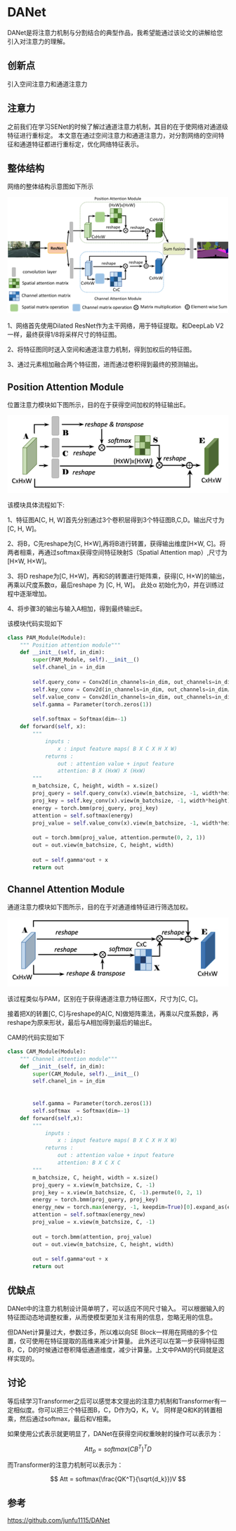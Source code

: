 # DANet

DANet是将<def>注意力机制</def>与分割结合的典型作品，我希望能通过该论文的讲解给您引入对注意力的理解。

## 创新点
引入空间注意力和通道注意力

## 注意力

之前我们在学习SENet的时候了解过<def>通道注意力</def>机制，其目的在于使网络对通道级特征进行重标定。
本文意在通过<def>空间注意力</def>和<def>通道注意力</def>，对分割网络的空间特征和通道特征都进行重标定，优化网络特征表示。

## 整体结构

网络的整体结构示意图如下所示

![](../img/04/05/DANet.png)

1、网络首先使用Dilated ResNet作为主干网络，用于特征提取。和DeepLab V2一样，最终获得1/8将采样尺寸的特征图。

2、将特征图同时送入空间和通道注意力机制，得到加权后的特征图。

3、通过元素相加融合两个特征图，进而通过卷积得到最终的预测输出。


## Position Attention Module

位置注意力模块如下图所示，目的在于获得空间加权的特征输出E。

![](../img/04/05/PAM.jpg)

该模块具体流程如下:

1、特征图A[C, H, W]首先分别通过3个卷积层得到3个特征图B,C,D。输出尺寸为[C, H, W]。

2、将B，C先reshape为[C, H×W],再将B进行转置，获得输出维度[H×W, C]。将两者相乘，再通过softmax获得空间特征映射S（Spatial Attention map）,尺寸为[H×W, H×W]。

3、将D reshape为[C, H×W]，再和S的转置进行矩阵乘，获得[C, H×W]的输出，再乘以尺度系数α，最后reshape 为 [C, H, W]。
此处α 初始化为0，并在训练过程中逐渐增加。

4、将步骤3的输出与输入A相加，得到最终输出E。

该模块代码实现如下
```python
class PAM_Module(Module):
    """ Position attention module"""
    def __init__(self, in_dim):
        super(PAM_Module, self).__init__()
        self.chanel_in = in_dim

        self.query_conv = Conv2d(in_channels=in_dim, out_channels=in_dim//8, kernel_size=1)
        self.key_conv = Conv2d(in_channels=in_dim, out_channels=in_dim//8, kernel_size=1)
        self.value_conv = Conv2d(in_channels=in_dim, out_channels=in_dim, kernel_size=1)
        self.gamma = Parameter(torch.zeros(1))

        self.softmax = Softmax(dim=-1)
    def forward(self, x):
        """
            inputs :
                x : input feature maps( B X C X H X W)
            returns :
                out : attention value + input feature
                attention: B X (HxW) X (HxW)
        """
        m_batchsize, C, height, width = x.size()
        proj_query = self.query_conv(x).view(m_batchsize, -1, width*height).permute(0, 2, 1)
        proj_key = self.key_conv(x).view(m_batchsize, -1, width*height)
        energy = torch.bmm(proj_query, proj_key)
        attention = self.softmax(energy)
        proj_value = self.value_conv(x).view(m_batchsize, -1, width*height)

        out = torch.bmm(proj_value, attention.permute(0, 2, 1))
        out = out.view(m_batchsize, C, height, width)

        out = self.gamma*out + x
        return out

```

## Channel Attention Module

通道注意力模块如下图所示，目的在于对通道维特征进行筛选加权。

![](../img/04/05/CAM.jpg)

该过程类似与PAM，区别在于获得通道注意力特征图X，尺寸为[C, C]。

接着把X的转置[C, C]与reshape的A[C, N]做矩阵乘法，再乘以尺度系数β，再reshape为原来形状，最后与A相加得到最后的输出E。

CAM的代码实现如下
```python
class CAM_Module(Module):
    """ Channel attention module"""
    def __init__(self, in_dim):
        super(CAM_Module, self).__init__()
        self.chanel_in = in_dim


        self.gamma = Parameter(torch.zeros(1))
        self.softmax  = Softmax(dim=-1)
    def forward(self,x):
        """
            inputs :
                x : input feature maps( B X C X H X W)
            returns :
                out : attention value + input feature
                attention: B X C X C
        """
        m_batchsize, C, height, width = x.size()
        proj_query = x.view(m_batchsize, C, -1)
        proj_key = x.view(m_batchsize, C, -1).permute(0, 2, 1)
        energy = torch.bmm(proj_query, proj_key)
        energy_new = torch.max(energy, -1, keepdim=True)[0].expand_as(energy)-energy
        attention = self.softmax(energy_new)
        proj_value = x.view(m_batchsize, C, -1)

        out = torch.bmm(attention, proj_value)
        out = out.view(m_batchsize, C, height, width)

        out = self.gamma*out + x
        return out


```

## 优缺点
DANet中的注意力机制设计简单明了，可以适应不同尺寸输入。 可以根据输入的特征图动态地调整权重，从而使模型更加关注有用的信息，忽略无用的信息。

但DANet计算量过大，参数过多，所以难以向SE Block一样用在网络的多个位置，仅可使用在特征提取的高维来减少计算量。
此外还可以在第一步获得特征图B，C，D的时候通过卷积降低通道维度，减少计算量。上文中PAM的代码就是这样实现的。


## 讨论
等后续学习Transformer之后可以感觉本文提出的注意力机制和Transformer有一定相似度。你可以把三个特征图B，C，D作为Q，K，V。
同样是Q和K的转置相乘，然后通过softmax，最后和V相乘。

如果使用公式表示就更明显了，DANet在获得空间权重映射的操作可以表示为：

$$ Att_p = softmax(CB^T)^TD $$

而Transformer的注意力机制可以表示为：

$$ Att = softmax(\frac{QK^T}{\sqrt{d_k}})V  $$


## 参考
https://github.com/junfu1115/DANet